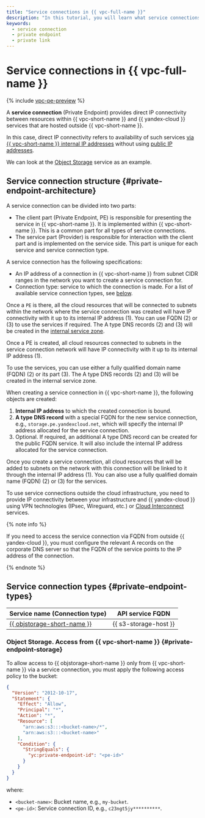 ```yaml
---
title: "Service connections in {{ vpc-full-name }}"
description: "In this tutorial, you will learn what service connections (Private Endpoints) are used in {{ vpc-full-name }}."
keywords:
  - service connection
  - private endpoint
  - private link
---
```


# Service connections in {{ vpc-full-name }}

{% include [vpc-pe-preview](../../_includes/vpc/pe-preview.md) %}

A **service connection** (Private Endpoint) provides direct IP connectivity between resources within {{ vpc-short-name }} and {{ yandex-cloud }} services that are hosted outside {{ vpc-short-name }}. 

In this case, direct IP connectivity refers to availability of such services [via {{ vpc-short-name }} internal IP addresses](./address.md#internal-addresses) without using [public IP addresses](address.md#public-addresses).

We can look at the [Object Storage](../../storage/) service as an example. 

## Service connection structure {#private-endpoint-architecture}

A service connection can be divided into two parts:

* The client part (Private Endpoint, PE) is responsible for presenting the service in {{ vpc-short-name }}. It is implemented within {{ vpc-short-name }}. This is a common part for all types of service connections.
* The service part (Provider) is responsible for interaction with the client part and is implemented on the service side. This part is unique for each service and service connection type.

A service connection has the following specifications:

* An IP address of a connection in {{ vpc-short-name }} from subnet CIDR ranges in the network you want to create a service connection for.
* Connection type: service to which the connection is made. For a list of available service connection types, see [below](#private-endpoint-types).

Once a `PE` is there, all the cloud resources that will be connected to subnets within the network where the service connection was created will have IP connectivity with it up to its internal IP address (1). You can use FQDN (2) or (3) to use the services if required. The A type DNS records (2) and (3) will be created in the [internal service zone](../../dns/concepts/dns-zone.md#service-zones).

Once a PE is created, all cloud resources connected to subnets in the service connection network will have IP connectivity with it up to its internal IP address (1).

To use the services, you can use either a fully qualified domain name (FQDN) (2) or its part (3). The A type DNS records (2) and (3) will be created in the internal service zone.

When creating a service connection in {{ vpc-short-name }}, the following objects are created:

1. **Internal IP address** to which the created connection is bound.
1. **A type DNS record** with a special FQDN for the new service connection, e.g., `storage.pe.yandexcloud.net`, which will specify the internal IP address allocated for the service connection.
1. Optional. If required, an additional A type DNS record can be created for the public FQDN service. It will also include the internal IP address allocated for the service connection.

Once you create a service connection, all cloud resources that will be added to subnets on the network with this connection will be linked to it through the internal IP address (1). You can also use a fully qualified domain name (FQDN) (2) or (3) for the services.

To use service connections outside the cloud infrastructure, you need to provide IP connectivity between your infrastructure and {{ yandex-cloud }} using VPN technologies (IPsec, Wireguard, etc.) or [Cloud Interconnect](../../interconnect/) services.

{% note info %}

If you need to access the service connection via FQDN from outside {{ yandex-cloud }}, you must configure the relevant A records on the corporate DNS server so that the FQDN of the service points to the IP address of the connection.

{% endnote %}

## Service connection types {#private-endpoint-types}

| Service name (Connection type) | API service FQDN |
| --- | --- |
| [{{ objstorage-short-name }}](../../storage/) | {{ s3-storage-host }} |


### Object Storage. Access from {{ vpc-short-name }} {#private-endpoint-storage}

To allow access to {{ objstorage-short-name }} only from {{ vpc-short-name }} via a service connection, you must apply the following access policy to the bucket:

```json
{
  "Version": "2012-10-17",
  "Statement": {
    "Effect": "Allow",
    "Principal": "*",
    "Action": "*",
    "Resource": [
      "arn:aws:s3:::<bucket-name>/*",
      "arn:aws:s3:::<bucket-name>"
    ],
    "Condition": {
      "StringEquals": {
        "yc:private-endpoint-id": "<pe-id>"
      }
    }
  }
}
```

where:

* `<bucket-name>`: Bucket name, e.g., `my-bucket`.
* `<pe-id>`: Service connection ID, e.g., `c23ngt5jy**********`.

